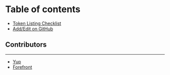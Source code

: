 # Table of contents

* [Token Listing Checklist](README.md)
* [Add/Edit on GitHub](https://github.com/pinkhoodie/listing-checklist/tree/master)

## Contributors

---

* [Yup](https://yup.iioi)
* [Forefront](https://forefront.market)

